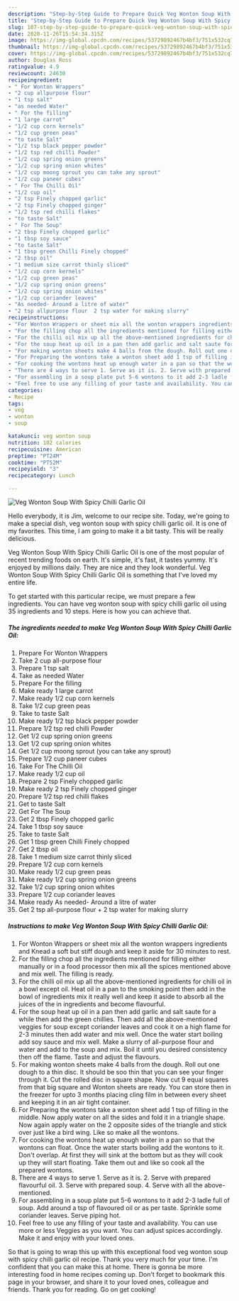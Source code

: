 ```yaml
---
description: "Step-by-Step Guide to Prepare Quick Veg Wonton Soup With Spicy Chilli Garlic Oil"
title: "Step-by-Step Guide to Prepare Quick Veg Wonton Soup With Spicy Chilli Garlic Oil"
slug: 107-step-by-step-guide-to-prepare-quick-veg-wonton-soup-with-spicy-chilli-garlic-oil
date: 2020-11-26T15:54:34.315Z
image: https://img-global.cpcdn.com/recipes/53729892467b4bf3/751x532cq70/veg-wonton-soup-with-spicy-chilli-garlic-oil-recipe-main-photo.jpg
thumbnail: https://img-global.cpcdn.com/recipes/53729892467b4bf3/751x532cq70/veg-wonton-soup-with-spicy-chilli-garlic-oil-recipe-main-photo.jpg
cover: https://img-global.cpcdn.com/recipes/53729892467b4bf3/751x532cq70/veg-wonton-soup-with-spicy-chilli-garlic-oil-recipe-main-photo.jpg
author: Douglas Ross
ratingvalue: 4.9
reviewcount: 24630
recipeingredient:
- " For Wonton Wrappers"
- "2 cup allpurpose flour"
- "1 tsp salt"
- "as needed Water"
- " For the filling"
- "1 large carrot"
- "1/2 cup corn kernels"
- "1/2 cup green peas"
- "to taste Salt"
- "1/2 tsp black pepper powder"
- "1/2 tsp red chilli Powder"
- "1/2 cup spring onion greens"
- "1/2 cup spring onion whites"
- "1/2 cup moong sprout you can take any sprout"
- "1/2 cup paneer cubes"
- " For The Chilli Oil"
- "1/2 cup oil"
- "2 tsp Finely chopped garlic"
- "2 tsp Finely chopped ginger"
- "1/2 tsp red chilli flakes"
- "to taste Salt"
- " For The Soup"
- "2 tbsp Finely chopped garlic"
- "1 tbsp soy sauce"
- "to taste Salt"
- "1 tbsp green Chilli Finely chopped"
- "2 tbsp oil"
- "1 medium size carrot thinly sliced"
- "1/2 cup corn kernels"
- "1/2 cup green peas"
- "1/2 cup spring onion greens"
- "1/2 cup spring onion whites"
- "1/2 cup coriander leaves"
- "As needed- Around a litre of water"
- "2 tsp allpurpose flour  2 tsp water for making slurry"
recipeinstructions:
- "For Wonton Wrappers or sheet mix all the wonton wrappers ingredients and Knead a soft but stiff dough and keep it aside for 30 minutes to rest."
- "For the filling chop all the ingredients mentioned for filling either manually or in a food processor then mix all the spices mentioned above and mix well. The filling is ready."
- "For the chilli oil mix up all the above-mentioned ingredients for chilli oil in a bowl except oil. Heat oil in a pan to the smoking point then add in the bowl of ingredients mix it really well and keep it aside to absorb all the juices of the in ingredients and become flavourful."
- "For the soup heat up oil in a pan then add garlic and salt saute for a while then add the green chillies. Then add all the above-mentioned veggies for soup except coriander leaves and cook it on a high flame for 2-3 minutes then add water and mix well. Once the water start boiling add soy sauce and mix well. Make a slurry of all-purpose flour and water and add to the soup and mix. Boil it until you desired consistency then off the flame. Taste and adjust the flavours."
- "For making wonton sheets make 4 balls from the dough. Roll out one dough to a thin disc. It should be soo thin that you can see your finger through it. Cut the rolled disc in square shape. Now cut 9 equal squares from that big square and Wonton sheets are ready. You can store then in the freezer for upto 3 months placing cling film in between every sheet and keeping it in an air tight container."
- "For Preparing the wontons take a wonton sheet add 1 tsp of filling in the middle. Now apply water on all the sides and fold it in a triangle shape. Now again apply water on the 2 opposite sides of the triangle and stick over just like a bird wing. Like so make all the wontons."
- "For cooking the wontons heat up enough water in a pan so that the wontons can float. Once the water starts boiling add the wontons to it. Don&#39;t overlap. At first they will sink at the bottom but as they will cook up they will start floating. Take them out and like so cook all the prepared wontons."
- "There are 4 ways to serve 1. Serve as it is. 2. Serve with prepared flavourful oil. 3. Serve with prepared soup. 4. Serve with all the above-mentioned."
- "For assembling in a soup plate put 5-6 wontons to it add 2-3 ladle full of soup. Add around a tsp of flavoured oil or as per taste. Sprinkle some coriander leaves. Serve piping hot."
- "Feel free to use any filling of your taste and availability. You can use more or less Veggies as you want. You can adjust spices accordingly. Make it and enjoy with your loved ones."
categories:
- Recipe
tags:
- veg
- wonton
- soup

katakunci: veg wonton soup 
nutrition: 102 calories
recipecuisine: American
preptime: "PT24M"
cooktime: "PT52M"
recipeyield: "3"
recipecategory: Lunch

---
```



![Veg Wonton Soup With Spicy Chilli Garlic Oil](https://img-global.cpcdn.com/recipes/53729892467b4bf3/751x532cq70/veg-wonton-soup-with-spicy-chilli-garlic-oil-recipe-main-photo.jpg)

Hello everybody, it is Jim, welcome to our recipe site. Today, we're going to make a special dish, veg wonton soup with spicy chilli garlic oil. It is one of my favorites. This time, I am going to make it a bit tasty. This will be really delicious.

Veg Wonton Soup With Spicy Chilli Garlic Oil is one of the most popular of recent trending foods on earth. It's simple, it's fast, it tastes yummy. It's enjoyed by millions daily. They are nice and they look wonderful. Veg Wonton Soup With Spicy Chilli Garlic Oil is something that I've loved my entire life.




To get started with this particular recipe, we must prepare a few ingredients. You can have veg wonton soup with spicy chilli garlic oil using 35 ingredients and 10 steps. Here is how you can achieve that.

<!--inarticleads1-->

##### The ingredients needed to make Veg Wonton Soup With Spicy Chilli Garlic Oil:

1. Prepare  For Wonton Wrappers
1. Take 2 cup all-purpose flour
1. Prepare 1 tsp salt
1. Take as needed Water
1. Prepare  For the filling
1. Make ready 1 large carrot
1. Make ready 1/2 cup corn kernels
1. Take 1/2 cup green peas
1. Take to taste Salt
1. Make ready 1/2 tsp black pepper powder
1. Prepare 1/2 tsp red chilli Powder
1. Get 1/2 cup spring onion greens
1. Get 1/2 cup spring onion whites
1. Get 1/2 cup moong sprout (you can take any sprout)
1. Prepare 1/2 cup paneer cubes
1. Take  For The Chilli Oil
1. Make ready 1/2 cup oil
1. Prepare 2 tsp Finely chopped garlic
1. Make ready 2 tsp Finely chopped ginger
1. Prepare 1/2 tsp red chilli flakes
1. Get to taste Salt
1. Get  For The Soup
1. Get 2 tbsp Finely chopped garlic
1. Take 1 tbsp soy sauce
1. Take to taste Salt
1. Get 1 tbsp green Chilli Finely chopped
1. Get 2 tbsp oil
1. Take 1 medium size carrot thinly sliced
1. Prepare 1/2 cup corn kernels
1. Make ready 1/2 cup green peas
1. Make ready 1/2 cup spring onion greens
1. Take 1/2 cup spring onion whites
1. Prepare 1/2 cup coriander leaves
1. Make ready As needed- Around a litre of water
1. Get 2 tsp all-purpose flour + 2 tsp water for making slurry




<!--inarticleads2-->

##### Instructions to make Veg Wonton Soup With Spicy Chilli Garlic Oil:

1. For Wonton Wrappers or sheet mix all the wonton wrappers ingredients and Knead a soft but stiff dough and keep it aside for 30 minutes to rest.
1. For the filling chop all the ingredients mentioned for filling either manually or in a food processor then mix all the spices mentioned above and mix well. The filling is ready.
1. For the chilli oil mix up all the above-mentioned ingredients for chilli oil in a bowl except oil. Heat oil in a pan to the smoking point then add in the bowl of ingredients mix it really well and keep it aside to absorb all the juices of the in ingredients and become flavourful.
1. For the soup heat up oil in a pan then add garlic and salt saute for a while then add the green chillies. Then add all the above-mentioned veggies for soup except coriander leaves and cook it on a high flame for 2-3 minutes then add water and mix well. Once the water start boiling add soy sauce and mix well. Make a slurry of all-purpose flour and water and add to the soup and mix. Boil it until you desired consistency then off the flame. Taste and adjust the flavours.
1. For making wonton sheets make 4 balls from the dough. Roll out one dough to a thin disc. It should be soo thin that you can see your finger through it. Cut the rolled disc in square shape. Now cut 9 equal squares from that big square and Wonton sheets are ready. You can store then in the freezer for upto 3 months placing cling film in between every sheet and keeping it in an air tight container.
1. For Preparing the wontons take a wonton sheet add 1 tsp of filling in the middle. Now apply water on all the sides and fold it in a triangle shape. Now again apply water on the 2 opposite sides of the triangle and stick over just like a bird wing. Like so make all the wontons.
1. For cooking the wontons heat up enough water in a pan so that the wontons can float. Once the water starts boiling add the wontons to it. Don&#39;t overlap. At first they will sink at the bottom but as they will cook up they will start floating. Take them out and like so cook all the prepared wontons.
1. There are 4 ways to serve 1. Serve as it is. 2. Serve with prepared flavourful oil. 3. Serve with prepared soup. 4. Serve with all the above-mentioned.
1. For assembling in a soup plate put 5-6 wontons to it add 2-3 ladle full of soup. Add around a tsp of flavoured oil or as per taste. Sprinkle some coriander leaves. Serve piping hot.
1. Feel free to use any filling of your taste and availability. You can use more or less Veggies as you want. You can adjust spices accordingly. Make it and enjoy with your loved ones.




So that is going to wrap this up with this exceptional food veg wonton soup with spicy chilli garlic oil recipe. Thank you very much for your time. I'm confident that you can make this at home. There is gonna be more interesting food in home recipes coming up. Don't forget to bookmark this page in your browser, and share it to your loved ones, colleague and friends. Thank you for reading. Go on get cooking!
